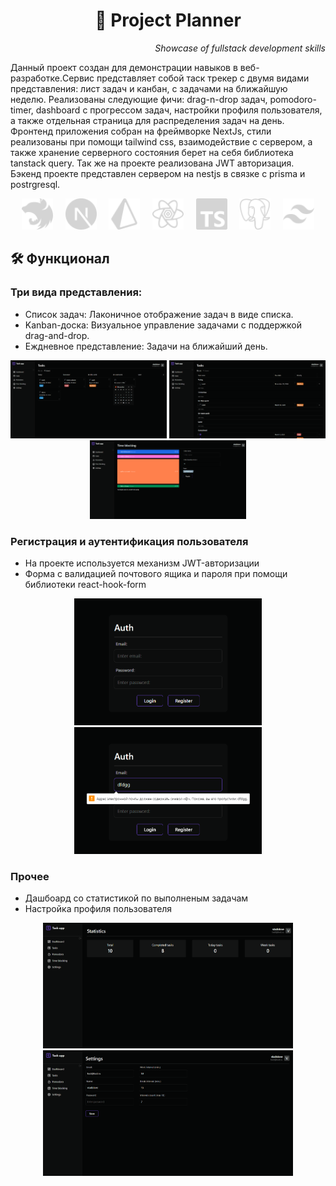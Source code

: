 <!-- markdownlint-disable MD033 MD041 -->
<p align="center">
  <h1 align="center">📒 Project Planner</h1>
</p>
<p align="end">
  <span ><i>Showcase of fullstack development skills</i></span>
</p>
Данный проект создан для демонстрации навыков в веб-разработке.Cервис представляет собой таск трекер с двумя видами представления: лист задач и канбан, с задачами на ближайшую неделю. Реализованы следующие фичи: drag-n-drop задач, pomodoro-timer, dashboard c прогрессом задач, настройки профиля пользователя, а также отдельная страница для распределения задач на день. Фронтенд приложения собран на фреймворке NextJs, cтили реализованы при помощи tailwind css, взаимодействие с сервером, а также хранение серверного состояния берет на себя библиотека tanstack query. Так же на проекте реализована JWT авторизация. Бэкенд проекте представлен сервером на nestjs в связке c prisma и postrgresql.

<br/>
<p align="center">
  <img src="assets/icons/nestjs.svg" width="50"/>&nbsp;&nbsp;&nbsp;&nbsp;
  <img src="assets/icons/nextjs.svg" width="50"/>&nbsp;&nbsp;&nbsp;&nbsp;
  <img src="assets/icons/prisma.svg" width="50"/>&nbsp;&nbsp;&nbsp;&nbsp;
  <img src="assets/icons/reactquery.svg" width="50"/>&nbsp;&nbsp;&nbsp;&nbsp;
  <img src="assets/icons/typescript.svg" width="50"/>&nbsp;&nbsp;&nbsp;&nbsp;
  <img src="assets/icons/postgresql.svg" width="50"/>&nbsp;&nbsp;&nbsp;&nbsp;
  <img src="assets/icons/tailwindcss.svg" width="50"/>
</p>

<h2>🛠️ Функционал  </h2>

<h3 align="start">Три вида представления:</h3>

<ul>
  <li>Список задач: Лаконичное отображение задач в виде списка.</li>
  <li>Kanban-доска: Визуальное управление задачами с поддержкой drag-and-drop.</li>
  <li>Еждневное представление: Задачи на ближайший день.</li>
</ul>

<p align="center">
  <img src="assets/tasks-kanban.png" alt="tasks page" width="250"/>
  <img src="assets/tasks.png" alt="tasks page" width="250"/>
  <img src="assets/time-blocking.png" alt="tasks page" width="250"/>
</p>

<h3 align="start">Регистрация и аутентификация пользователя</h3>
<p>
  <ul>
    <li>На проекте используется механизм JWT-авторизации</li>
    <li>Форма с валидацией почтового ящика и пароля при помощи библиотеки react-hook-form</li>
  </ul>
</p>

<p align="center">
  <img src="assets/auth-window.png" alt="tasks page" width="300"/>
  <img src="assets/auth-window-validation.png" alt="tasks page" width="300"/>
</p>

<h3 align="start">Прочее</h3>
<p>
  <ul>
    <li>Дашбоард со статистикой по выполненым задачам</li>
    <li>Настройка профиля пользователя</li>
  </ul>
</p>
<p align="center">
  <img src="assets/dashboard.png" alt="tasks page" width="400"/>
  <img src="assets/settings.png" alt="tasks page" width="400"/>
</p>
<!-- markdownlint-enable MD033 -->
